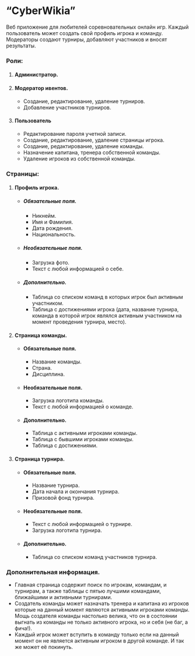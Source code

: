 # “CyberWikia”
Веб приложение для любителей соревновательных онлайн игр. Каждый пользователь может создать свой профиль игрока и команду. Модераторы создают турниры, добавляют участников и вносят результаты.
### Роли:
1. #### Администратор.
1. #### Модератор ивентов.
   - Создание, редактирование, удаление турниров.
   - Добавление участников турниров.
1. #### Пользователь
   - Редактирование пароля учетной записи.
   - Создание, редактирование, удаление страницы игрока.
   - Создание, редактирование, удаление команды.
   - Назначение капитана, тренера собственной команды.
   - Удаление игроков из собственной команды.

### Страницы:
1. #### Профиль игрока.
   - ##### Обязательные поля.
     - Никнейм.
     - Имя и Фамилия.
     - Дата рождения.
     - Национальность.
   - ##### Необязательные поля.
     - Загрузка фото.
     - Текст с любой информацией о себе.
   - ##### Дополнительно.
     - Таблица со списком команд в которых игрок был активным участником.
     - Таблица с достижениями игрока (дата, название турнира, команда в которой игрок являлся активным участником на момент проведения турнира, место).
1. #### Страница команды.
   - #### Обязательные поля.
     - Название команды.
     - Страна.
     - Дисциплина.
   - #### Необязательные поля.
     - Загрузка логотипа команды.
     - Текст с любой информацией о команде.
   - #### Дополнительно.
     - Таблица с активными игроками команды.
     - Таблица с бывшими игроками команды.
     - Таблица с достижениями.
1. #### Страница турнира.
   - #### Обязательные поля.
     - Название турнира.
     - Дата начала и окончания турнира.
     - Призовой фонд турнира.
   - #### Необязательные поля.
     - Текст с любой информацией о турнире.
     - Загрузка логотипа турнира.
   - #### Дополнительно.
     - Таблица со списком команд участников турнира.
### Дополнительная информация.
- Главная страница содержит поиск по игрокам, командам, и турнирам, а также таблицы с пятью лучшими командами, ближайшими и активными турнирами.
- Создатель команды может назначать тренера и капитана из игроков которые на данный момент являются активными игроками команды. Мощь создателя команды настолько велика, что он в состоянии выгнать из команды не только активного игрока, но и себя (не баг, а фича!).
- Каждый игрок может вступить в команду только если на данный момент он не является активным игроком в другой команде. И так же может её покинуть.
